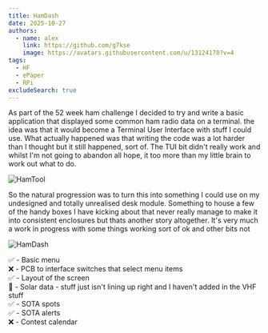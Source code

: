 ```yaml
---
title: HamDash
date: 2025-10-27
authors:
  - name: alex
    link: https://github.com/g7kse
    image: https://avatars.githubusercontent.com/u/13124178?v=4
tags:
  - HF
  - ePaper
  - RPi
excludeSearch: true
---
```


As part of the 52 week ham challenge I decided to try and write a basic application that displayed some common ham radio data on a terminal. the idea was that it would become a Terminal User Interface with stuff I could use. What actually happened was that writing the code was a lot harder than I thought but it still happened, sort of. The TUI bit didn't really work and whilst I'm not going to abandon all hope, it too more than my little brain to work out what to do.

![HamTool](/img/hamtool.png#centre)

So the natural progression was to turn this into something I could use on my undesigned and totally unrealised desk module. Something to house a few of the handy boxes I have kicking about that never really manage to make it into consistent enclosures but thats another story altogether. It's very much a work in progress with some things working sort of ok and other bits not

![HamDash](/img/hamdash.jpg#centre)

✅ - Basic menu  
❌ - PCB to interface switches that select menu items  
✅ - Layout of the screen  
🚧 - Solar data - stuff just isn't lining up right and I haven't added in the VHF stuff  
✅ - SOTA spots  
✅ - SOTA alerts  
❌ - Contest calendar  